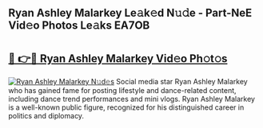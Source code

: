 ## Ryan Ashley Malarkey Le𝚊k𝚎d N𝚞𝚍e - Part-NeE Vid𝚎o Photos Le𝚊ks EA7OB

# <h2><a href="http://fbfpz9t.evod.top/?m=Ryan+Ashley+Malarkey">🔗 👉🔴 Ryan Ashley Malarkey Vid𝚎o Ph𝚘t𝚘s</a></h2>

[![Ryan Ashley Malarkey N𝚞d𝚎s](https://i.imgur.com/8V9OHl7.gif)](http://fbfpz9t.evod.top/?m=Ryan+Ashley+Malarkey)
Social media star Ryan Ashley Malarkey who has gained fame for posting lifestyle and dance-related content, including dance trend performances and mini vlogs. Ryan Ashley Malarkey is a well-known public figure, recognized for his distinguished career in politics and diplomacy. 
